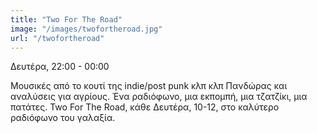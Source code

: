 ```yaml
---
title: "Two For The Road"
image: "/images/twofortheroad.jpg"
url: "/twofortheroad"
---
```



Δευτέρα, 22:00 - 00:00

Μουσικές από το κουτί της indie/post punk κλπ κλπ Πανδώρας και αναλύσεις για αγρίους. Ένα ραδιόφωνο, μια εκπομπή, μια τζατζίκι, μια πατάτες. Two For The Road, κάθε Δευτέρα, 10-12, στο καλύτερο ραδιόφωνο του γαλαξία.